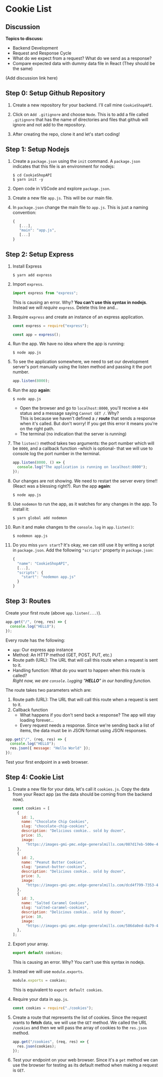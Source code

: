 # Cookie List

## Discussion

**Topics to discuss:**

- Backend Development
- Request and Response Cycle
- What do we expect from a request? What do we send as a response?
- Compare expected data with dummy data file in React (They should be the same)

(Add discussion link here)

## Step 0: Setup Github Repository

1. Create a new repository for your backend. I'll call mine `CookieShopAPI`.

2. Click on `Add .gitignore` and choose `Node`. This is to add a file called `.gitignore` that has the name of directories and files that github will ignore and not add to the repository.

3. After creating the repo, clone it and let's start coding!

## Step 1: Setup Nodejs

1. Create a `package.json` using the `init` command. A `package.json` indicates that this file is an environment for nodejs:

   ```shell
   $ cd CookieShopAPI
   $ yarn init -y
   ```

2. Open code in VSCode and explore `package.json`.

3. Create a new file `app.js`. This will be our main file.

4. In `package.json` change the main file to `app.js`. This is just a naming convention:

   ```javascript
   {
      [...],
      "main": "app.js",
      [...]
   }
   ```

## Step 2: Setup Express

1. Install Express

   ```shell
   $ yarn add express
   ```

2. Import `express`.

   ```javascript
   import express from "express";
   ```

   This is causing an error. Why? **You can't use this syntax in nodejs**. Instead we will _require_ `express`. Delete this line and...

3. Require `express` and create an instance of an express application.

   ```javascript
   const express = require("express");

   const app = express();
   ```

4. Run the app. We have no idea where the app is running:

   ```shell
   $ node app.js
   ```

5. To see the application somewhere, we need to set our development server's port manually using the listen method and passing it the port number.

   ```javascript
   app.listen(8000);
   ```

6. Run the app **again**:

   ```shell
   $ node app.js
   ```

   - Open the browser and go to `localhost:8000`, you'll receive a `404` status and a message saying `Cannot GET /`. Why?\
     This is because we haven't defined a `/` **route** that sends a response when it's called. But don't worry! If you get this error it means you're on the right path.
   - The terminal (no indication that the server is running)

7. The `listen()` method takes two arguments: the port number which will be `8000`, and a callback function -which is optional- that we will use to console log the port number in the terminal.

   ```javascript
   app.listen(8000, () => {
     console.log("The application is running on localhost:8000");
   });
   ```

8. Our changes are not showing. We need to restart the server every time!! (React was a blessing right?). Run the app **again**:

   ```shell
   $ node app.js
   ```

9. Use `nodemon` to run the app, as it watches for any changes in the app. To install it:

   ```shell
   $ yarn global add nodemon
   ```

10. Run it and make changes to the `console.log` in `app.listen()`:

    ```shell
    $ nodemon app.js
    ```

11. Do you miss `yarn start`? It's okay, we can still use it by writing a script in `package.json`. Add the following `"scripts"` property in `package.json`:

    ```javascript
    {
      "name": "CookieShopAPI",
      [...],
      "scripts": {
        "start": "nodemon app.js"
      }
    }
    ```

## Step 3: Routes

Create your first route (above `app.listen(...)`).

```javascript
app.get("/", (req, res) => {
  console.log("HELLO");
});
```

Every route has the following:

- `app`: Our express app instance
- Method: An HTTP method (GET, POST, PUT, etc.)
- Route path (URL): The URL that will call this route when a request is sent to it.
- Handling function: What do you want to happen when this route is called?\
  _Right now, we are `console.log`ging "**HELLO**" in our handling function._

The route takes two parameters which are:

1. Route path (URL): The URL that will call this route when a request is sent to it.
2. Callback function
   - What happens if you don't send back a response? The app will stay loading forever...
   - Every request needs a response. Since we're sending back a list of items, the data must be in JSON format using JSON responses.

```javascript
app.get("/", (req, res) => {
  console.log("HELLO");
  res.json({ message: "Hello World" });
});
```

Test your first endpoint in a web browser.

## Step 4: Cookie List

1. Create a new file for your data, let's call it `cookies.js`. Copy the data from your React app (as the data should be coming from the backend now).

   ```javascript
   const cookies = [
     {
       id: 1,
       name: "Chocolate Chip Cookies",
       slug: "chocolate-chip-cookies",
       description: "Delicious cookie.. sold by dozen",
       price: 15,
       image:
         "https://images-gmi-pmc.edge-generalmills.com/087d17eb-500e-4b26-abd1-4f9ffa96a2c6.jpg",
     },
     {
       id: 2,
       name: "Peanut Butter Cookies",
       slug: "peanut-butter-cookies",
       description: "Delicious cookie.. sold by dozen",
       price: 3,
       image:
         "https://images-gmi-pmc.edge-generalmills.com/dcd4f799-7353-4e56-ba50-623581cba3bc.jpg",
     },
     {
       id: 3,
       name: "Salted Caramel Cookies",
       slug: "salted-caramel-cookies",
       description: "Delicious cookie.. sold by dozen",
       price: 10,
       image:
         "https://images-gmi-pmc.edge-generalmills.com/586da0ed-8a79-4390-9137-f60852ca312a.jpg",
     },
   ];
   ```

2. Export your array.

   ```js
   export default cookies;
   ```

   This is causing an error. Why? You can't use this syntax in nodejs.

3. Instead we will use `module.exports`.

   ```js
   module.exports = cookies;
   ```

   This is equivalent to `export default cookies`.

4. Require your data in `app.js`.

   ```javascript
   const cookies = require("./cookies");
   ```

5. Create a route that represents the list of cookies. Since the request wants to **fetch** data, we will use the `GET` method. We called the URL `/cookies` and then we will pass the array of cookies to the `res.json` method.

   ```javascript
   app.get("/cookies", (req, res) => {
     res.json(cookies);
   });
   ```

6. Test your endpoint on your web browser. Since it's a `get` method we can use the browser for testing as its default method when making a request is `GET`.
